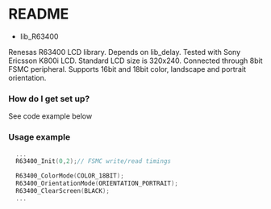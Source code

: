# README #

* lib_R63400

Renesas R63400 LCD library. Depends on lib_delay.
Tested with Sony Ericsson K800i LCD.
Standard LCD size is 320x240. Connected through 8bit FSMC peripheral. 
Supports 16bit and 18bit color, landscape and portrait orientation.

### How do I get set up? ###

  See code example below

### Usage example ###
```C
  ... 
  R63400_Init(0,2);// FSMC write/read timings

  R63400_ColorMode(COLOR_18BIT);
  R63400_OrientationMode(ORIENTATION_PORTRAIT);
  R63400_ClearScreen(BLACK);
  ...
```
